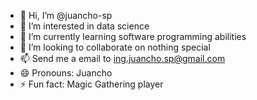 - 👋 Hi, I’m @juancho-sp
- 👀 I’m interested in data science
- 🌱 I’m currently learning software programming abilities
- 💞️ I’m looking to collaborate on nothing special
- 📫 Send me a email to ing.juancho.sp@gmail.com
- 😄 Pronouns: Juancho
- ⚡ Fun fact: Magic Gathering player
